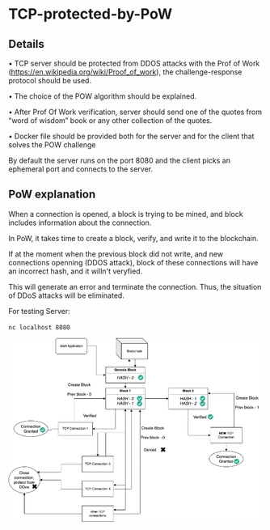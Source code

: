# TCP-protected-by-PoW

## Details
• TCP server should be protected from DDOS attacks with the Prof of Work (https://en.wikipedia.org/wiki/Proof_of_work), the challenge-response protocol should be used.

• The choice of the POW algorithm should be explained.

• After Prof Of Work verification, server should send one of the quotes from “word of wisdom” book or any other collection of the quotes.

• Docker file should be provided both for the server and for the client that solves the POW challenge
 
By default the server runs on the port 8080 and the client picks an ephemeral port and connects to the server.

## PoW explanation

When a connection is opened, a block is trying to be mined, and block includes information about the connection.

In PoW, it takes time to create a block, verify, and write it to the blockchain.

If at the moment when the previous block did not write,  and new connections openning (DDOS attack), block of these connections will have an incorrect hash, and it willn't veryfied.

This will generate an error and terminate the connection. Thus, the situation of DDoS attacks will be eliminated.
 
 
For testing Server:

`nc localhost 8080`

![PoW protection schema](schema.png)